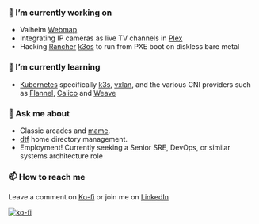### 🔭 I’m currently working on

* Valheim [Webmap]
* Integrating IP cameras as live TV channels in [Plex]
* Hacking [Rancher] [k3os] to run from PXE boot on diskless bare metal

### 🌱 I’m currently learning

* [Kubernetes] specifically [k3s], [vxlan], and the various CNI providers
  such as [Flannel], [Calico] and [Weave]

### 💬 Ask me about

* Classic arcades and [mame].
* [dtf] home directory management.
* Employment! Currently seeking a Senior SRE, DevOps, or similar systems architecture role

### 📫 How to reach me

Leave a comment on [Ko-fi] or join me on [LinkedIn]

[![ko-fi](https://ko-fi.com/img/githubbutton_sm.svg)](https://ko-fi.com/X8X46DOM3)

[mame]: https://www.mamedev.org/
[Webmap]: https://github.com/h0tw1r3/ValheimWebMap
[Plex]: https://www.plex.tv
[Rancher]: https://rancher.com/
[dtf]: https://github.com/h0tw1r3/dtf
[Weave]: https://www.weave.works/docs/net/latest/overview/
[Calico]: https://github.com/projectcalico/cni-plugin
[Flannel]: https://github.com/flannel-io/flannel
[vxlan]: https://en.wikipedia.org/wiki/Virtual_Extensible_LAN
[k3os]: https://github.com/rancher/k3os
[k3s]: https://k3s.io/
[Kubernetes]: https://kubernetes.io/
[Ko-fi]: https://ko-fi.com/h0tw1r3
[LinkedIn]: https://linkedin.com/in/h0tw1r3
